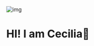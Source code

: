 
<img src ='https://media.giphy.com/media/EWqZuU1dEvc3PfWGy6/giphy.gif' alt='img'>
<h1>HI! I am Cecilia👋</h1>



